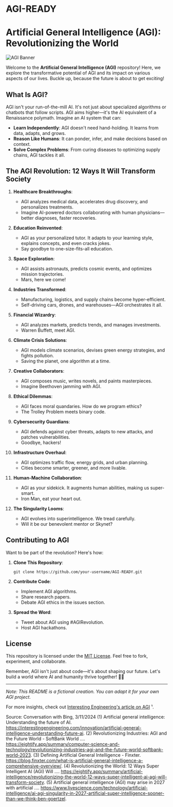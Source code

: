 # AGI-READY
# **Artificial General Intelligence (AGI): Revolutionizing the World**

![AGI Banner](https://example.com/agi-banner.png)

Welcome to the **Artificial General Intelligence (AGI)** repository! Here, we explore the transformative potential of AGI and its impact on various aspects of our lives. Buckle up, because the future is about to get exciting!

## **What Is AGI?**
AGI isn't your run-of-the-mill AI. It's not just about specialized algorithms or chatbots that follow scripts. AGI aims higher—it's the AI equivalent of a Renaissance polymath. Imagine an AI system that can:

- **Learn Independently**: AGI doesn't need hand-holding. It learns from data, adapts, and grows.
- **Reason Like Humans**: It can ponder, infer, and make decisions based on context.
- **Solve Complex Problems**: From curing diseases to optimizing supply chains, AGI tackles it all.

## **The AGI Revolution: 12 Ways It Will Transform Society**

1. **Healthcare Breakthroughs**:
   - AGI analyzes medical data, accelerates drug discovery, and personalizes treatments.
   - Imagine AI-powered doctors collaborating with human physicians—better diagnoses, faster recoveries.

2. **Education Reinvented**:
   - AGI as your personalized tutor. It adapts to your learning style, explains concepts, and even cracks jokes.
   - Say goodbye to one-size-fits-all education.

3. **Space Exploration**:
   - AGI assists astronauts, predicts cosmic events, and optimizes mission trajectories.
   - Mars, here we come!

4. **Industries Transformed**:
   - Manufacturing, logistics, and supply chains become hyper-efficient.
   - Self-driving cars, drones, and warehouses—AGI orchestrates it all.

5. **Financial Wizardry**:
   - AGI analyzes markets, predicts trends, and manages investments.
   - Warren Buffett, meet AGI.

6. **Climate Crisis Solutions**:
   - AGI models climate scenarios, devises green energy strategies, and fights pollution.
   - Saving the planet, one algorithm at a time.

7. **Creative Collaborators**:
   - AGI composes music, writes novels, and paints masterpieces.
   - Imagine Beethoven jamming with AGI.

8. **Ethical Dilemmas**:
   - AGI faces moral quandaries. How do we program ethics?
   - The Trolley Problem meets binary code.

9. **Cybersecurity Guardians**:
   - AGI defends against cyber threats, adapts to new attacks, and patches vulnerabilities.
   - Goodbye, hackers!

10. **Infrastructure Overhaul**:
    - AGI optimizes traffic flow, energy grids, and urban planning.
    - Cities become smarter, greener, and more livable.

11. **Human-Machine Collaboration**:
    - AGI as your sidekick. It augments human abilities, making us super-smart.
    - Iron Man, eat your heart out.

12. **The Singularity Looms**:
    - AGI evolves into superintelligence. We tread carefully.
    - Will it be our benevolent mentor or Skynet?

## **Contributing to AGI**
Want to be part of the revolution? Here's how:

1. **Clone This Repository**:
   ```
   git clone https://github.com/your-username/AGI-READY.git
   ```

2. **Contribute Code**:
   - Implement AGI algorithms.
   - Share research papers.
   - Debate AGI ethics in the issues section.

3. **Spread the Word**:
   - Tweet about AGI using #AGIRevolution.
   - Host AGI hackathons.

## **License**
This repository is licensed under the [MIT License](LICENSE). Feel free to fork, experiment, and collaborate.

Remember, AGI isn't just about code—it's about shaping our future. Let's build a world where AI and humanity thrive together! 🌟🤖

---

*Note: This README is a fictional creation. You can adapt it for your own AGI project.*

For more insights, check out [Interesting Engineering's article on AGI](https://interestingengineering.com/innovation/artificial-general-intelligence-understanding-future-ai) ¹.

Source: Conversation with Bing, 3/11/2024
(1) Artificial general intelligence: Understanding the future of AI. https://interestingengineering.com/innovation/artificial-general-intelligence-understanding-future-ai.
(2) Revolutionizing Industries: AGI and the Future World - SoftBank World .... https://eightify.app/summary/computer-science-and-technology/revolutionizing-industries-agi-and-the-future-world-softbank-world-2023.
(3) Defining Artificial General Intelligence - Finxter. https://blog.finxter.com/what-is-artificial-general-intelligence-a-comprehensive-overview/.
(4) Revolutionizing the World: 12 Ways Super Intelligent AI (AGI) Will .... https://eightify.app/summary/artificial-intelligence/revolutionizing-the-world-12-ways-super-intelligent-ai-agi-will-transform-society.
(5) Artificial general intelligence (AGI) may arise in 2027 with artificial .... https://www.livescience.com/technology/artificial-intelligence/ai-agi-singularity-in-2027-artificial-super-intelligence-sooner-than-we-think-ben-goertzel.
